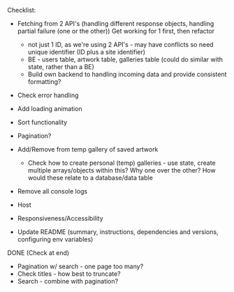 Checklist:

- Fetching from 2 API's (handling different response objects, handling partial failure (one or the other))
  Get working for 1 first, then refactor
  - not just 1 ID, as we're using 2 API's - may have conflicts so need unique identifier (ID plus a site identifier)
  - BE - users table, artwork table, galleries table (could do similar with state, rather than a BE)
  - Build own backend to handling incoming data and provide consistent formatting?


- Check error handling
- Add loading animation
- Sort functionality
- Pagination?
- Add/Remove from temp gallery of saved artwork
  - Check how to create personal (temp) galleries - use state, create multiple arrays/objects within this? Why one over the other? How would these relate to a database/data table

- Remove all console logs
- Host
- Responsiveness/Accessibility
- Update README (summary, instructions, dependencies and versions, configuring env variables)

DONE (Check at end)
- Pagination w/ search - one page too many?
- Check titles - how best to truncate?
- Search - combine with pagination?
